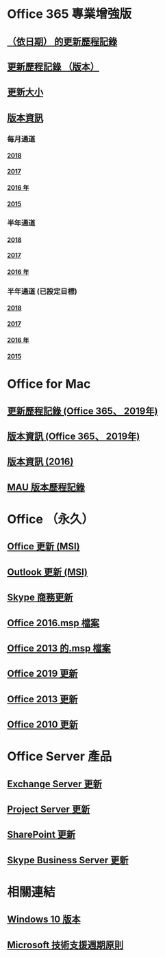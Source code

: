 # Office 365 專業增強版
## [（依日期） 的更新歷程記錄](update-history-office365-proplus-by-date.md)
## [更新歷程記錄 （版本）](update-history-office365-proplus-by-version.md)
## [更新大小](download-sizes-office365-proplus-updates.md)

## [版本資訊](release-notes-office365-proplus.md)

### 每月通道
#### [2018](monthly-channel-2018.md)
#### [2017](monthly-channel-2017.md)
#### [2016 年](monthly-channel-2016.md)
#### [2015](monthly-channel-2015.md)

### 半年通道
#### [2018](semi-annual-channel-2018.md)
#### [2017](semi-annual-channel-2017.md)
#### [2016 年](semi-annual-channel-2016.md)

### 半年通道 (已設定目標)
#### [2018](semi-annual-channel-targeted-2018.md)
#### [2017](semi-annual-channel-targeted-2017.md)
#### [2016 年](semi-annual-channel-targeted-2016.md)
#### [2015](semi-annual-channel-targeted-2015.md)

# Office for Mac
## [更新歷程記錄 (Office 365、 2019年)](update-history-office-for-mac.md)
## [版本資訊 (Office 365、 2019年)](release-notes-office-for-mac.md)
## [版本資訊 (2016)](release-notes-office-2016-mac.md)
## [MAU 版本歷程記錄](release-history-microsoft-autoupdate.md)

# Office （永久）
## [Office 更新 (MSI)](office-updates-msi.md)
## [Outlook 更新 (MSI)](outlook-updates-msi.md)
## [Skype 商務更新](https://docs.microsoft.com/SkypeForBusiness/sfb-client-updates)
## [Office 2016.msp 檔案](msp-files-office-2016.md)
## [Office 2013 的.msp 檔案](msp-files-office-2013.md)
## [Office 2019 更新](update-history-office-2019.md)
## [Office 2013 更新](update-history-office-2013.md)
## [Office 2010 更新](update-history-office-2010-click-to-run.md)

# Office Server 產品
## [Exchange Server 更新](https://technet.microsoft.com/library/hh135098(v=exchg.150).aspx)
## [Project Server 更新](project-server-updates.md)
## [SharePoint 更新](sharepoint-updates.md)
## [Skype Business Server 更新](https://docs.microsoft.com/SkypeForBusiness/sfb-server-updates)

# 相關連結
## [Windows 10 版本](https://www.microsoft.com/itpro/windows-10/release-information)
## [Microsoft 技術支援週期原則](https://support.microsoft.com/lifecycle)


